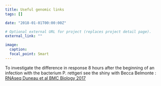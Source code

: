 ```yaml
---
title: Useful genomic links
tags: []

date: "2018-01-01T00:00:00Z"

# Optional external URL for project (replaces project detail page).
external_link: ""

image:
  caption:
  focal_point: Smart
---
```


To investigate the difference in response 8 hours after the beginning of an infection with the bacterium P. rettgeri see the shiny with Becca Belmonte : [RNAseq Duneau et al BMC Biology 2017](https://becca-belmonte.shinyapps.io/RNA_seq_analysis/)
